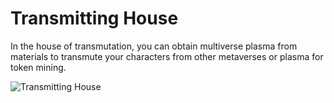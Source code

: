 # Transmitting House

In the house of transmutation, you can obtain multiverse plasma from materials to transmute your characters from other metaverses or plasma for token mining.&#x20;

![Transmitting House](<../../.gitbook/assets/GITBOOK GIF TRANSMITTING.gif>)
